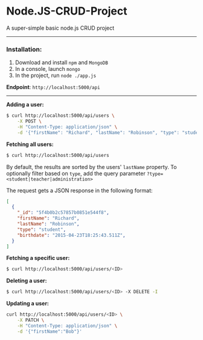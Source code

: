 # Node.JS-CRUD-Project

A super-simple basic node.js CRUD project

----

### Installation:

1. Download and install `npm` and `MongoDB`
2. In a console, launch `mongo`
3. In the project, run `node ./app.js`


**Endpoint**: `http://localhost:5000/api`

---

**Adding a user:**
```bash
$ curl http://localhost:5000/api/users \
    -X POST \
    -H "Content-Type: application/json" \
    -d '{"firstName": "Richard", "lastName": "Robinson", "type": "student", "birthdate": "1999-09-24T18:25:43"}'
```

**Fetching all users:**
```bash
$ curl http://localhost:5000/api/users
```

By default, the results are sorted by the users' `lastName` property.
To optionally filter based on `type`, add the query parameter `?type=<student|teacher|administration>`

The request gets a JSON response in the following format:

```json
[
  {
    "_id": "5f4b0b2c57857b0851e544f8",
    "firstName": "Richard",
    "lastName": "Robinson",
    "type": "student",
    "birthdate": "2015-04-23T18:25:43.511Z",
  }
]
```

**Fetching a specific user:**
```bash
$ curl http://localhost:5000/api/users/<ID>
```

**Deleting a user:**
```bash
$ curl http://localhost:5000/api/users/<ID> -X DELETE -I
```

**Updating a user:**
```bash
curl http://localhost:5000/api/users/<ID> \
    -X PATCH \
    -H "Content-Type: application/json" \
    -d '{"firstName":"Bob"}'
```
